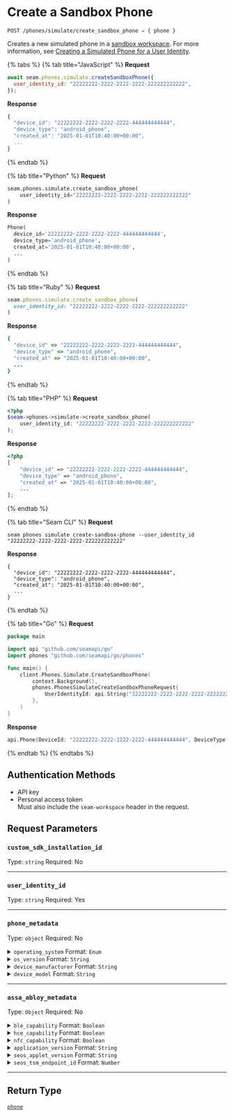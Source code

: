 # Create a Sandbox Phone

```
POST /phones/simulate/create_sandbox_phone ⇒ { phone }
```

Creates a new simulated phone in a [sandbox workspace](../../core-concepts/workspaces/#sandbox-workspaces). For more information, see [Creating a Simulated Phone for a User Identity](../../capability-guides/mobile-access/developing-in-a-sandbox-workspace.md#creating-a-simulated-phone-for-a-user-identity).

{% tabs %}
{% tab title="JavaScript" %}
**Request**

```javascript
await seam.phones.simulate.createSandboxPhone({
  user_identity_id: "22222222-2222-2222-2222-222222222222",
});
```

**Response**

```javascript
{
  "device_id": "22222222-2222-2222-2222-444444444444",
  "device_type": "android_phone",
  "created_at": "2025-01-01T10:40:00+00:00",
  ...
}
```
{% endtab %}

{% tab title="Python" %}
**Request**

```python
seam.phones.simulate.create_sandbox_phone(
    user_identity_id="22222222-2222-2222-2222-222222222222"
)
```

**Response**

```python
Phone(
  device_id='22222222-2222-2222-2222-444444444444',
  device_type='android_phone',
  created_at='2025-01-01T10:40:00+00:00',
  ...
)
```
{% endtab %}

{% tab title="Ruby" %}
**Request**

```ruby
seam.phones.simulate.create_sandbox_phone(
  user_identity_id: "22222222-2222-2222-2222-222222222222"
)
```

**Response**

```ruby
{
  "device_id" => "22222222-2222-2222-2222-444444444444",
  "device_type" => "android_phone",
  "created_at" => "2025-01-01T10:40:00+00:00",
  ...
}
```
{% endtab %}

{% tab title="PHP" %}
**Request**

```php
<?php
$seam->phones->simulate->create_sandbox_phone(
    user_identity_id: "22222222-2222-2222-2222-222222222222"
);
```

**Response**

```php
<?php
[
    "device_id" => "22222222-2222-2222-2222-444444444444",
    "device_type" => "android_phone",
    "created_at" => "2025-01-01T10:40:00+00:00",
    ...
];
```
{% endtab %}

{% tab title="Seam CLI" %}
**Request**

```seam_cli
seam phones simulate create-sandbox-phone --user_identity_id "22222222-2222-2222-2222-222222222222"
```

**Response**

```seam_cli
{
  "device_id": "22222222-2222-2222-2222-444444444444",
  "device_type": "android_phone",
  "created_at": "2025-01-01T10:40:00+00:00",
  ...
}
```
{% endtab %}

{% tab title="Go" %}
**Request**

```go
package main

import api "github.com/seamapi/go"
import phones "github.com/seamapi/go/phones"

func main() {
	client.Phones.Simulate.CreateSandboxPhone(
		context.Background(),
		phones.PhonesSimulateCreateSandboxPhoneRequest{
			UserIdentityId: api.String("22222222-2222-2222-2222-222222222222"),
		},
	)
}
```

**Response**

```go
api.Phone{DeviceId: "22222222-2222-2222-2222-444444444444", DeviceType: "android_phone", CreatedAt: "2025-01-01T10:40:00.000Z"}
```
{% endtab %}
{% endtabs %}

## Authentication Methods

* API key
* Personal access token\
  Must also include the `seam-workspace` header in the request.

## Request Parameters

### `custom_sdk_installation_id`

Type: `string` Required: No

***

### `user_identity_id`

Type: `string` Required: Yes

***

### `phone_metadata`

Type: `object` Required: No

<details>

<summary><code>operating_system</code> Format: <code>Enum</code></summary>

Possible enum values:

* `android` (default)
* `ios`

</details>

<details>

<summary><code>os_version</code> Format: <code>String</code></summary>

Default: `10`

</details>

<details>

<summary><code>device_manufacturer</code> Format: <code>String</code></summary>

Default: `Samsung`

</details>

<details>

<summary><code>device_model</code> Format: <code>String</code></summary>

Default: `Samsung Galaxy S10`

</details>

***

### `assa_abloy_metadata`

Type: `Object` Required: No

<details>

<summary><code>ble_capability</code> Format: <code>Boolean</code></summary>

Default: `true`

</details>

<details>

<summary><code>hce_capability</code> Format: <code>Boolean</code></summary>

Default: `false`

</details>

<details>

<summary><code>nfc_capability</code> Format: <code>Boolean</code></summary>

Default: `false`

</details>

<details>

<summary><code>application_version</code> Format: <code>String</code></summary>

Default: `1.0.0`

</details>

<details>

<summary><code>seos_applet_version</code> Format: <code>String</code></summary>

Default: `1.0.0`

</details>

<details>

<summary><code>seos_tsm_endpoint_id</code> Format: <code>Number</code></summary>

Default: `1`

</details>

***

## Return Type

[`phone`](./)
